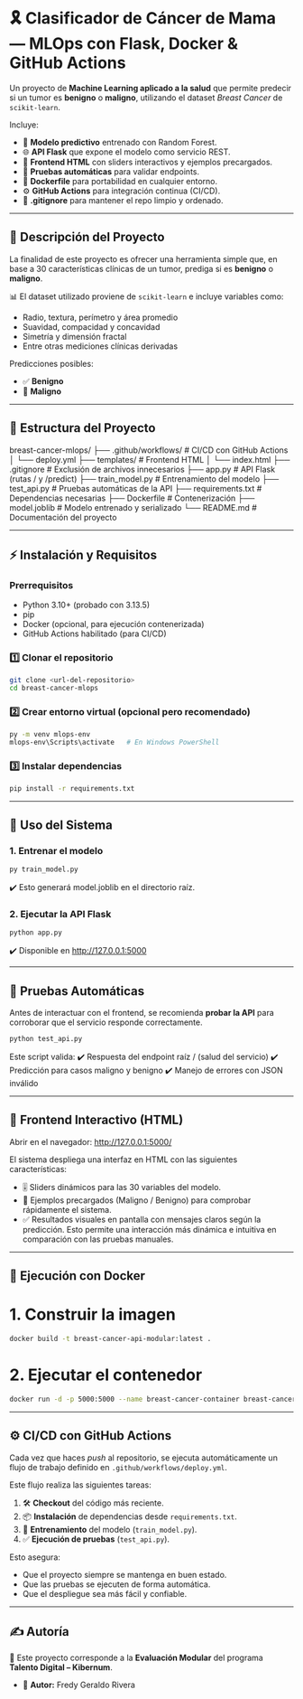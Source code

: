 # 🎗️ Clasificador de Cáncer de Mama — MLOps con Flask, Docker & GitHub Actions  

Un proyecto de **Machine Learning aplicado a la salud** que permite predecir si un tumor es **benigno** o **maligno**, utilizando el dataset *Breast Cancer* de `scikit-learn`.  

Incluye:  
- 🧠 **Modelo predictivo** entrenado con Random Forest.  
- 🌐 **API Flask** que expone el modelo como servicio REST.  
- 🎨 **Frontend HTML** con sliders interactivos y ejemplos precargados.  
- 🧪 **Pruebas automáticas** para validar endpoints.  
- 🐳 **Dockerfile** para portabilidad en cualquier entorno.  
- ⚙️ **GitHub Actions** para integración continua (CI/CD).  
- 🚫 **.gitignore** para mantener el repo limpio y ordenado.  

---

## 📌 Descripción del Proyecto  

La finalidad de este proyecto es ofrecer una herramienta simple que, en base a 30 características clínicas de un tumor, prediga si es **benigno** o **maligno**.  

📊 El dataset utilizado proviene de `scikit-learn` e incluye variables como:  
- Radio, textura, perímetro y área promedio  
- Suavidad, compacidad y concavidad  
- Simetría y dimensión fractal  
- Entre otras mediciones clínicas derivadas  

Predicciones posibles:  
- ✅ **Benigno**  
- 🔎 **Maligno**  

---

## 📂 Estructura del Proyecto  

breast-cancer-mlops/
├── .github/workflows/   # CI/CD con GitHub Actions
│   └── deploy.yml
├── templates/           # Frontend HTML
│   └── index.html
├── .gitignore           # Exclusión de archivos innecesarios
├── app.py               # API Flask (rutas / y /predict)
├── train_model.py       # Entrenamiento del modelo
├── test_api.py          # Pruebas automáticas de la API
├── requirements.txt     # Dependencias necesarias
├── Dockerfile           # Contenerización
├── model.joblib         # Modelo entrenado y serializado
└── README.md            # Documentación del proyecto


---

## ⚡ Instalación y Requisitos  

### Prerrequisitos  
- Python 3.10+ (probado con 3.13.5)  
- pip  
- Docker (opcional, para ejecución contenerizada)  
- GitHub Actions habilitado (para CI/CD)  

### 1️⃣ Clonar el repositorio  
```bash
git clone <url-del-repositorio>
cd breast-cancer-mlops
```
### 2️⃣ Crear entorno virtual (opcional pero recomendado)
```bash
py -m venv mlops-env
mlops-env\Scripts\activate   # En Windows PowerShell
```
### 3️⃣ Instalar dependencias
```bash
pip install -r requirements.txt
```

---

## 🚀 Uso del Sistema  
### 1. Entrenar el modelo  
```bash
py train_model.py
```
✔️ Esto generará model.joblib en el directorio raíz.

### 2. Ejecutar la API Flask
```bash
python app.py
```
✔️ Disponible en http://127.0.0.1:5000

---

## 🧪 Pruebas Automáticas  
Antes de interactuar con el frontend, se recomienda **probar la API** para corroborar que el servicio responde correctamente.  
```bash
python test_api.py
```
Este script valida:
✔️ Respuesta del endpoint raíz / (salud del servicio)
✔️ Predicción para casos maligno y benigno
✔️ Manejo de errores con JSON inválido

---

## 🎨 Frontend Interactivo (HTML)
Abrir en el navegador:
http://127.0.0.1:5000/

El sistema despliega una interfaz en HTML con las siguientes características:
- 🎚️ Sliders dinámicos para las 30 variables del modelo.
- 📌 Ejemplos precargados (Maligno / Benigno) para comprobar rápidamente el sistema.
- ✅ Resultados visuales en pantalla con mensajes claros según la predicción.
Esto permite una interacción más dinámica e intuitiva en comparación con las pruebas manuales.

---

## 🐳 Ejecución con Docker
# 1. Construir la imagen
```bash
docker build -t breast-cancer-api-modular:latest .
```
# 2. Ejecutar el contenedor
```bash
docker run -d -p 5000:5000 --name breast-cancer-container breast-cancer-api-modular:latest
```

---

## ⚙️ CI/CD con GitHub Actions  

Cada vez que haces *push* al repositorio, se ejecuta automáticamente un flujo de trabajo definido en `.github/workflows/deploy.yml`.  

Este flujo realiza las siguientes tareas:  
1. 🛠️ **Checkout** del código más reciente.  
2. 📦 **Instalación** de dependencias desde `requirements.txt`.  
3. 🧠 **Entrenamiento** del modelo (`train_model.py`).  
4. ✅ **Ejecución de pruebas** (`test_api.py`).  

Esto asegura:  
- Que el proyecto siempre se mantenga en buen estado.  
- Que las pruebas se ejecuten de forma automática.  
- Que el despliegue sea más fácil y confiable.  

---

## ✍️ Autoría  

📌 Este proyecto corresponde a la **Evaluación Modular** del programa **Talento Digital – Kibernum**.  

- 👤 **Autor:** Fredy Geraldo Rivera  